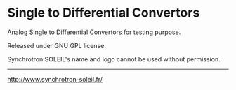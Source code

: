 Single to Differential Convertors
=================================
Analog Single to Differential Convertors for testing purpose.

Released under GNU GPL license.

Synchrotron SOLEIL's name and logo cannot be used without permission.

----------

http://www.synchrotron-soleil.fr/

